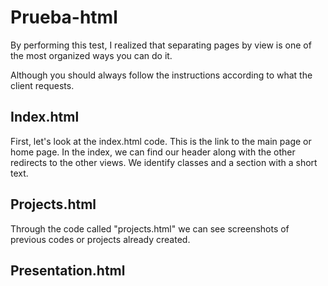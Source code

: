 # Prueba-html
<p> By performing this test, I realized that separating pages by view is one of the most organized ways you can do it.</p>
<p>Although you should always follow the instructions according to what the client requests.</p>

<h2>Index.html</h2>
<p>First, let's look at the index.html code. This is the link to the main page or home page.
In the index, we can find our header along with the other redirects to the other views.
We identify classes and a section with a short text.</p>
<h2>Projects.html</h2>
<p>Through the code called "projects.html" we can see screenshots of previous codes or projects already created. </p>
<h2>Presentation.html</h2>
<p></p>
